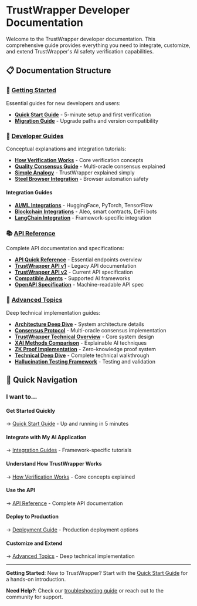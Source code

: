 # TrustWrapper Developer Documentation

Welcome to the TrustWrapper developer documentation. This comprehensive guide provides everything you need to integrate, customize, and extend TrustWrapper's AI safety verification capabilities.

## 📋 Documentation Structure

### **🚀 [Getting Started](getting-started/)**
Essential guides for new developers and users:
- **[Quick Start Guide](getting-started/QUICK_START.md)** - 5-minute setup and first verification
- **[Migration Guide](getting-started/MIGRATION_GUIDE.md)** - Upgrade paths and version compatibility

### **📖 [Developer Guides](guides/)**
Conceptual explanations and integration tutorials:
- **[How Verification Works](guides/HOW_VERIFICATION_WORKS.md)** - Core verification concepts
- **[Quality Consensus Guide](guides/HOW_QUALITY_CONSENSUS_WORKS.md)** - Multi-oracle consensus explained
- **[Simple Analogy](guides/SIMPLE_ANALOGY.md)** - TrustWrapper explained simply
- **[Steel Browser Integration](guides/STEEL_BROWSER_INTEGRATION.md)** - Browser automation safety

#### **Integration Guides**
- **[AI/ML Integrations](guides/integrations/ai-ml/)** - HuggingFace, PyTorch, TensorFlow
- **[Blockchain Integrations](guides/integrations/blockchain/)** - Aleo, smart contracts, DeFi bots
- **[LangChain Integration](guides/integrations/langchain/)** - Framework-specific integration

### **📚 [API Reference](reference/)**
Complete API documentation and specifications:
- **[API Quick Reference](reference/API_QUICK_REFERENCE.md)** - Essential endpoints overview
- **[TrustWrapper API v1](reference/TRUSTWRAPPER_API_REFERENCE.md)** - Legacy API documentation
- **[TrustWrapper API v2](reference/TRUSTWRAPPER_API_V2_REFERENCE.md)** - Current API specification
- **[Compatible Agents](reference/COMPATIBLE_AGENTS.md)** - Supported AI frameworks
- **[OpenAPI Specification](reference/openapi.yaml)** - Machine-readable API spec

### **🔧 [Advanced Topics](advanced/)**
Deep technical implementation guides:
- **[Architecture Deep Dive](advanced/implementation/ARCHITECTURE_DEEP_DIVE.md)** - System architecture details
- **[Consensus Protocol](advanced/implementation/CONSENSUS_PROTOCOL.md)** - Multi-oracle consensus implementation
- **[TrustWrapper Technical Overview](advanced/implementation/TRUSTWRAPPER_TECHNICAL_OVERVIEW.md)** - Core system design
- **[XAI Methods Comparison](advanced/implementation/XAI_METHODS_COMPARISON.md)** - Explainable AI techniques
- **[ZK Proof Implementation](advanced/implementation/ZK_PROOF_IMPLEMENTATION.md)** - Zero-knowledge proof system
- **[Technical Deep Dive](advanced/TECHNICAL_DEEP_DIVE.md)** - Complete technical walkthrough
- **[Hallucination Testing Framework](advanced/HALLUCINATION_TESTING_FRAMEWORK.md)** - Testing and validation

## 🎯 Quick Navigation

### **I want to...**

#### **Get Started Quickly**
→ [Quick Start Guide](getting-started/QUICK_START.md) - Up and running in 5 minutes

#### **Integrate with My AI Application**
→ [Integration Guides](guides/integrations/) - Framework-specific tutorials

#### **Understand How TrustWrapper Works**
→ [How Verification Works](guides/HOW_VERIFICATION_WORKS.md) - Core concepts explained

#### **Use the API**
→ [API Reference](reference/) - Complete API documentation

#### **Deploy to Production**
→ [Deployment Guide](../deployment/) - Production deployment options

#### **Customize and Extend**
→ [Advanced Topics](advanced/) - Deep technical implementation

---

**Getting Started**: New to TrustWrapper? Start with the [Quick Start Guide](getting-started/QUICK_START.md) for a hands-on introduction.

**Need Help?**: Check our [troubleshooting guide](advanced/TECHNICAL_DEEP_DIVE.md) or reach out to the community for support.
